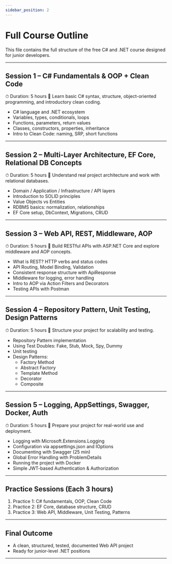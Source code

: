 ```yaml
---
sidebar_position: 2
---
```


# Full Course Outline

This file contains the full structure of the free C# and .NET course designed for junior developers.

---

## Session 1 – C# Fundamentals & OOP + Clean Code

⏱ Duration: 5 hours
🎯 Learn basic C# syntax, structure, object-oriented programming, and introductory clean coding.

- C# language and .NET ecosystem
- Variables, types, conditionals, loops
- Functions, parameters, return values
- Classes, constructors, properties, inheritance
- Intro to Clean Code: naming, SRP, short functions

---

## Session 2 – Multi-Layer Architecture, EF Core, Relational DB Concepts

⏱ Duration: 5 hours
🎯 Understand real project architecture and work with relational databases.

- Domain / Application / Infrastructure / API layers
- Introduction to SOLID principles
- Value Objects vs Entities
- RDBMS basics: normalization, relationships
- EF Core setup, DbContext, Migrations, CRUD

---

## Session 3 – Web API, REST, Middleware, AOP

⏱ Duration: 5 hours
🎯 Build RESTful APIs with ASP.NET Core and explore middleware and AOP concepts.

- What is REST? HTTP verbs and status codes
- API Routing, Model Binding, Validation
- Consistent response structure with ApiResponse
- Middleware for logging, error handling
- Intro to AOP via Action Filters and Decorators
- Testing APIs with Postman

---

## Session 4 – Repository Pattern, Unit Testing, Design Patterns

⏱ Duration: 5 hours
🎯 Structure your project for scalability and testing.

- Repository Pattern implementation
- Using Test Doubles: Fake, Stub, Mock, Spy, Dummy
- Unit testing
- Design Patterns:
  - Factory Method
  - Abstract Factory
  - Template Method
  - Decorator
  - Composite

---

## Session 5 – Logging, AppSettings, Swagger, Docker, Auth

⏱ Duration: 5 hours
🎯 Prepare your project for real-world use and deployment.

- Logging with Microsoft.Extensions.Logging
- Configuration via appsettings.json and IOptions
- Documenting with Swagger (25 min)
- Global Error Handling with ProblemDetails
- Running the project with Docker
- Simple JWT-based Authentication & Authorization

---

## Practice Sessions (Each 3 hours)

1. Practice 1: C# fundamentals, OOP, Clean Code
2. Practice 2: EF Core, database structure, CRUD
3. Practice 3: Web API, Middleware, Unit Testing, Patterns

---

## Final Outcome

- A clean, structured, tested, documented Web API project
- Ready for junior-level .NET positions

---
